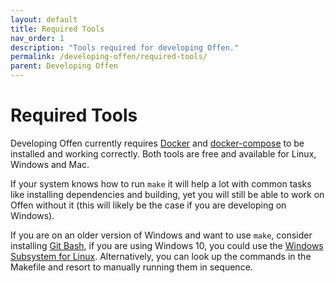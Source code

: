 ```yaml
---
layout: default
title: Required Tools
nav_order: 1
description: "Tools required for developing Offen."
permalink: /developing-offen/required-tools/
parent: Developing Offen
---
```


# Required Tools

Developing Offen currently requires [Docker][docker] and [docker-compose][] to be installed and working correctly. Both tools are free and available for Linux, Windows and Mac.

If your system knows how to run `make` it will help a lot with common tasks like installing dependencies and building, yet you will still be able to work on Offen without it (this will likely be the case if you are developing on Windows).

If you are on an older version of Windows and want to use `make`, consider installing [Git Bash][git-bash], if you are using Windows 10, you could use the [Windows Subsystem for Linux][wsl]. Alternatively, you can look up the commands in the Makefile and resort to manually running them in sequence.

[docker]: https://docs.docker.com/install/
[docker-compose]: https://docs.docker.com/compose/install/
[git-bash]: https://gitforwindows.org/
[wsl]: https://docs.microsoft.com/en-us/windows/wsl/install-win10
